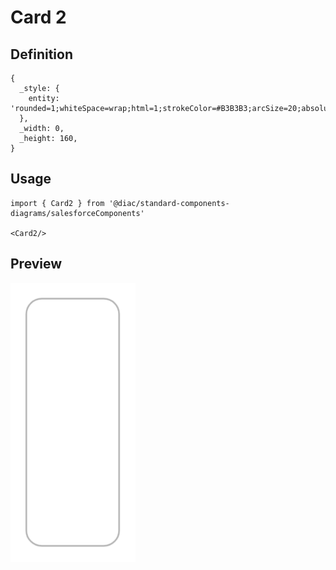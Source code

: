 # Card 2

## Definition

```
{
  _style: { 
    entity: 'rounded=1;whiteSpace=wrap;html=1;strokeColor=#B3B3B3;arcSize=20;absoluteArcSize=1;collapsible=0;recursiveResize=1;',
  },
  _width: 0,
  _height: 160,
}
```

## Usage

```
import { Card2 } from '@diac/standard-components-diagrams/salesforceComponents'

<Card2/>
```

## Preview

<img src="./card-2.png" width="200"/>
